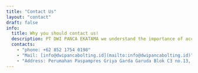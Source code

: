 ```yaml
---
title: "Contact Us"
layout: "contact"
draft: false
info: 
  title: Why you should contact us!
  description: PT DWI PANCA EKATAMA we understand the importance of accurate and reliable bolting and hydraulic torque techniques. Whether you are dealing with heavy machinery, pipelines, or industrial equipment, we have the expertise to handle any project.
  contacts: 
    - "phone: +62 852 1754 0198"
    - "Mail: [info@dwipancabolting.id](mailto:info@dwipancabolting.id)"
    - "Address: Perumahan Paspampres Griya Garda Garuda Blok C3 no.13, Muktiwari, Kab. Bekasi, Jawa Barat, Indonesia"
---
```

